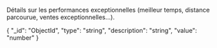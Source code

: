 Détails sur les performances exceptionnelles (meilleur temps, distance parcourue, ventes exceptionnelles…).

{
"_id": "ObjectId",
"type": "string",
"description": "string",
"value": "number"
}